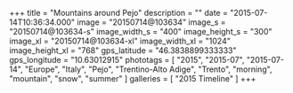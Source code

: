 +++
title = "Mountains around Pejo"
description = ""
date = "2015-07-14T10:36:34.000"
image = "20150714@103634"
image_s = "20150714@103634-s"
image_width_s = "400"
image_height_s = "300"
image_xl = "20150714@103634-xl"
image_width_xl = "1024"
image_height_xl = "768"
gps_latitude = "46.3838899333333"
gps_longitude = "10.63012915"
phototags = [ "2015", "2015-07", "2015-07-14", "Europe", "Italy", "Pejo", "Trentino-Alto Adige", "Trento", "morning", "mountain", "snow", "summer" ]
galleries = [ "2015 Timeline" ]
+++

